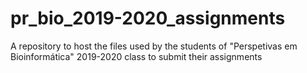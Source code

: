 # pr_bio_2019-2020_assignments
A repository to host the files used by the students of "Perspetivas em Bioinformática" 2019-2020 class to submit their assignments


